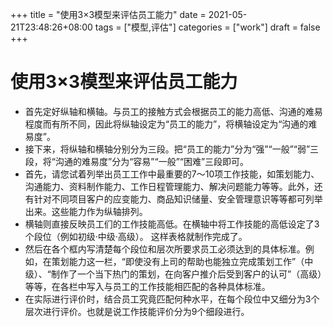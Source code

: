 +++
title = "使用3×3模型来评估员工能力"
date = 2021-05-21T23:48:26+08:00
tags = ["模型,评估"]
categories = ["work"]
draft = false
+++
# 使用3×3模型来评估员工能力
- 首先定好纵轴和横轴。与员工的接触方式会根据员工的能力高低、沟通的难易程度而有所不同，因此将纵轴设定为“员工的能力”，将横轴设定为“沟通的难易度”。 
- 接下来，将纵轴和横轴分别分为三段。把“员工的能力”分为“强”“一般”“弱”三段，将“沟通的难易度”分为“容易”“一般”“困难”三段即可。
- 首先，请您试着列举出员工工作中最重要的7～10项工作技能，如策划能力、沟通能力、资料制作能力、工作日程管理能力、解决问题能力等等。此外，还有针对不同项目客户的应变能力、商品知识储量、安全管理意识等等都可列举出来。这些能力作为纵轴排列。
- 横轴则直接反映员工们的工作技能高低。在横轴中将工作技能的高低设定了3个段位（例如初级·中级·高级）。 这样表格就制作完成了。
- 然后在各个框内写清楚每个段位和层次所要求员工必须达到的具体标准。例如，在策划能力这一栏，“即使没有上司的帮助也能独立完成策划工作”（中级）、“制作了一个当下热门的策划，在向客户推介后受到客户的认可”（高级）等等，在各栏中写入与员工的工作技能相匹配的各种具体标准。 
- 在实际进行评价时，结合员工究竟匹配何种水平，在每个段位中又细分为3个层次进行评价。也就是说工作技能评价分为9个细段进行。